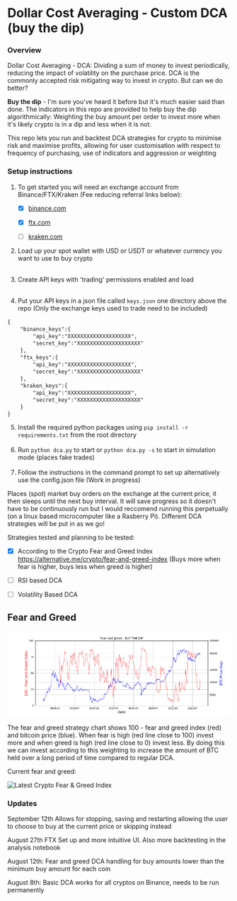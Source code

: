 # Dollar Cost Averaging - Custom DCA (buy the dip)


### Overview
Dollar Cost Averaging - DCA: Dividing a sum of money to invest periodically, reducing the impact of volatility on the purchase price. DCA is the commonly accepted risk mitigating way to invest in crypto. But can we do better?

**Buy the dip** - I'm sure you've heard it before but it's much easier said than done. The indicators in this repo are provided to help buy the dip algorithmically: Weighting the buy amount per order to invest more when it's likely crypto is in a dip and less when it is not.

This repo lets you run and backtest DCA strategies for crypto to minimise risk and maximise profits, allowing for user customisation with respect to frequency of purchasing, use of indicators and aggression or weighting

### Setup instructions

1. To get started you will need an exchange account from Binance/FTX/Kraken (Fee reducing referral links below):

    - [x] [binance.com](https://accounts.binance.com/en/register?ref=CP1DAOWU)
    - [x] [ftx.com](https://ftx.com/#a=33799830)
    - [ ] [kraken.com](https://r.kraken.com/KeJqje)


2. Load up your spot wallet with USD or USDT or whatever currency you want to use to buy crypto 
<br></br>
3. Create API keys with 'trading' permissions enabled and load 
<br></br>
4. Put your API keys in a json file called `keys.json` one directory above the repo (Only the exchange keys used to trade need to be included)

```
{
    "binance_keys":{
        "api_key":"XXXXXXXXXXXXXXXXXXXX",
        "secret_key":"XXXXXXXXXXXXXXXXXXXX"
    },
    "ftx_keys":{
        "api_key":"XXXXXXXXXXXXXXXXXXXX",
        "secret_key":"XXXXXXXXXXXXXXXXXXXX"
    },
    "kraken_keys":{
    	"api_key":"XXXXXXXXXXXXXXXXXXXX",
        "secret_key":"XXXXXXXXXXXXXXXXXXXX"
    }
}
```

5. Install the required python packages using `pip install -r requirements.txt` from the root directory
<br></br>
6. Run `python dca.py` to start or `python dca.py -s` to start in simulation mode (places fake trades)
<br></br>
7. Follow the instructions in the command prompt to set up alternatively use the config.json file (Work in progress) 

Places (spot) market buy orders on the exchange at the current price, it then sleeps until the next buy interval. It will save progress so it doesn't have to be continuously run but I would reccomend running this perpetually (on a linux based microcomputer like a Rasberry Pi). Different DCA strategies will be put in as we go!

Strategies tested and planning to be tested:
- [x] According to the Crypto Fear and Greed Index https://alternative.me/crypto/fear-and-greed-index (Buys more when fear is higher, buys less when greed is higher)
- [ ] RSI based DCA
- [ ] Volatility Based DCA


## Fear and Greed
![fear_greed](fg_btc.png)

The fear and greed strategy chart shows 100 - fear and greed index (red) and bitcoin price (blue). When fear is high (red line close to 100) invest more and when greed is high (red line close to 0) invest less. By doing this we can invest according to this weighting to increase the amount of BTC held over a long period of time compared to regular DCA.

Current fear and greed:

<img src="https://alternative.me/crypto/fear-and-greed-index.png" alt="Latest Crypto Fear & Greed Index" width="350" height="300" class="center"/>

### Updates
September 12th
Allows for stopping, saving and restarting allowing the user to choose to buy at the current price or skipping instead

August 27th
FTX Set up and more intuitive UI. Also more backtesting in the analysis notebook

August 12th:
Fear and greed DCA handling for buy amounts lower than the minimum buy amount for each coin

August 8th:
Basic DCA works for all cryptos on Binance, needs to be run permanently


